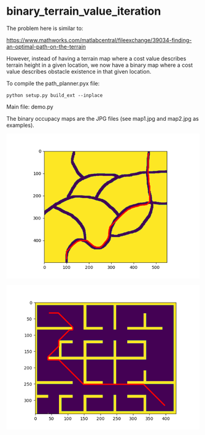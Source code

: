 # binary_terrain_value_iteration

The problem here is similar to:

https://www.mathworks.com/matlabcentral/fileexchange/39034-finding-an-optimal-path-on-the-terrain

However, instead of having a terrain map where a cost value describes terrain height in a given location, we now have a binary map where a cost value describes obstacle existence in that given location. 

To compile the path_planner.pyx file: 

```
python setup.py build_ext --inplace
```

Main file: demo.py

The binary occupacy maps are the JPG files (see map1.jpg and map2.jpg as examples).
 

![](https://github.com/auralius/binary_terrain_value_iteration/blob/main/result_map1.png?raw=true)

![](https://github.com/auralius/binary_terrain_value_iteration/blob/main/result_map2.png?raw=true)

